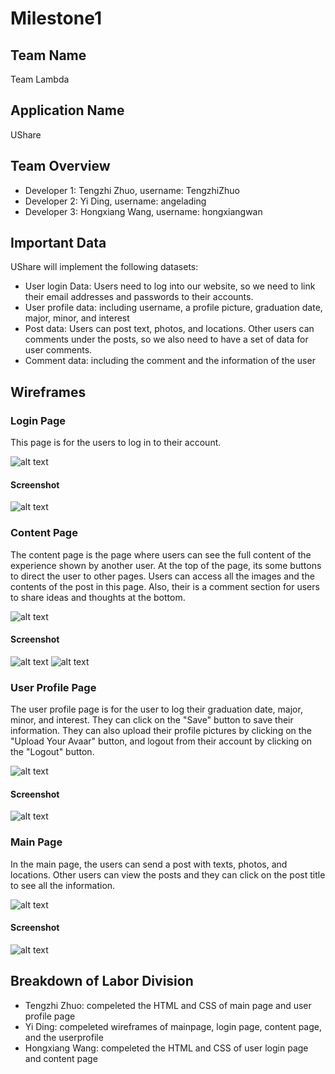 # Milestone1

## Team Name

Team Lambda

## Application Name

UShare

## Team Overview

* Developer 1: Tengzhi Zhuo, username: TengzhiZhuo
* Developer 2: Yi Ding, username: angelading
* Developer 3: Hongxiang Wang, username: hongxiangwan

## Important Data

UShare will implement the following datasets:

* User login Data: Users need to log into our website, so we need to link their email addresses and passwords to their accounts. 
* User profile data: including username, a profile picture, graduation date, major, minor, and interest
* Post data: Users can post text, photos, and locations. Other users can comments under the posts, so we also need to have a set of data for user comments.
* Comment data: including the comment and the information of the user

## Wireframes

### Login Page

This page is for the users to log in to their account.

<img src="img/loginPage.png" alt="alt text" title="image Title" />

#### Screenshot

<img src="img/loginScreenshot.png" alt="alt text" title="image Title" />

### Content Page

The content page is the page where users can see the full content of the experience shown by another user. At the top of the page, its some buttons to direct the user to other pages. Users can access all the images and the contents of the post in this page. Also, their is a comment section for users to share ideas and thoughts at the bottom. 

<img src="img/contentPage.png" alt="alt text" title="image Title" />

#### Screenshot

<img src="img/contentScreenshot1.png" alt="alt text" title="image Title" />
<img src="img/contentScreenshot2.png" alt="alt text" title="image Title" />

### User Profile Page
The user profile page is for the user to log their graduation date, major, minor, and interest. They can click on the "Save" button to save their information. They can also upload their profile pictures by clicking on the "Upload Your Avaar" button, and logout from their account by clicking on the "Logout" button. 

<img src="img/UserProfile.jpg" alt="alt text" title="image Title" />

#### Screenshot
<img src="img/UserProfileScreenshot.jpg" alt="alt text" title="image Title" />

### Main Page
In the main page, the users can send a post with texts, photos, and locations. Other users can view the posts and they can click on the post title to see all the information.

<img src="img/MainPage.jpg" alt="alt text" title="image Title" />


#### Screenshot
<img src="img/MainPageScreenshot.png" alt="alt text" title="image Title"/>

## Breakdown of Labor Division
* Tengzhi Zhuo: compeleted the HTML and CSS of main page and user profile page
* Yi Ding: compeleted wireframes of mainpage, login page, content page, and the userprofile  
* Hongxiang Wang: compeleted the HTML and CSS of user login page and content page
